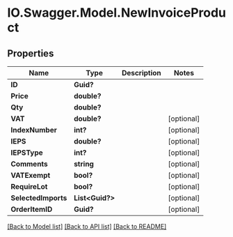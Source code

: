 # IO.Swagger.Model.NewInvoiceProduct
## Properties

Name | Type | Description | Notes
------------ | ------------- | ------------- | -------------
**ID** | **Guid?** |  | 
**Price** | **double?** |  | 
**Qty** | **double?** |  | 
**VAT** | **double?** |  | [optional] 
**IndexNumber** | **int?** |  | [optional] 
**IEPS** | **double?** |  | [optional] 
**IEPSType** | **int?** |  | [optional] 
**Comments** | **string** |  | [optional] 
**VATExempt** | **bool?** |  | [optional] 
**RequireLot** | **bool?** |  | [optional] 
**SelectedImports** | **List&lt;Guid?&gt;** |  | [optional] 
**OrderItemID** | **Guid?** |  | [optional] 

[[Back to Model list]](../README.md#documentation-for-models) [[Back to API list]](../README.md#documentation-for-api-endpoints) [[Back to README]](../README.md)


